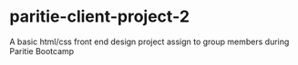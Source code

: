 # paritie-client-project-2
A basic html/css front end design  project assign to group members during Paritie Bootcamp 
